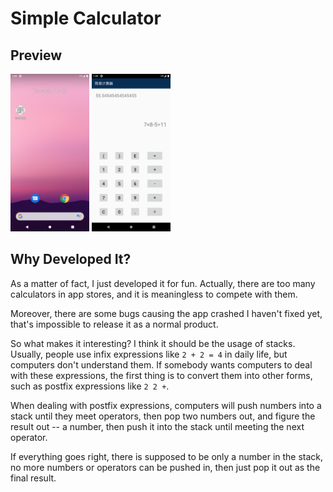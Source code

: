 # Simple Calculator

## Preview

<img src="readme/Screenshot_1606384334.png" width=25%/> <img src="readme/Screenshot_1606384499.png" width=25%/>

## Why Developed It?

As a matter of fact, I just developed it for fun. Actually, there are too many calculators in app stores, and it is meaningless to compete with them.

Moreover, there are some bugs causing the app crashed I haven't fixed yet, that's impossible to release it as a normal product.

So what makes it interesting? I think it should be the usage of stacks. Usually, people use infix expressions like `2 + 2 = 4` in daily life, but computers don't understand them. If somebody wants computers to deal with these expressions, the first thing is to convert them into other forms, such as postfix expressions like `2 2 +`.

When dealing with postfix expressions, computers will push numbers into a stack until they meet operators, then pop two numbers out, and figure the result out -- a number, then push it into the stack until meeting the next operator. 

If everything goes right, there is supposed to be only a number in the stack, no more numbers or operators can be pushed in, then just pop it out as the final result.